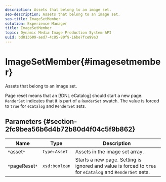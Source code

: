 ```yaml
---
description: Assets that belong to an image set.
seo-description: Assets that belong to an image set.
seo-title: ImageSetMember
solution: Experience Manager
title: ImageSetMember
topic: Dynamic Media Image Production System API
uuid: bd013609-aed7-4c85-80f9-16be7fce99a3
---
```


# ImageSetMember{#imagesetmember}

Assets that belong to an image set.

 Page reset means that an [!DNL eCatalog] should start a new page. `RenderSet` indicates that it is part of a `RenderSet` swatch. The value is forced to `true` for `eCatalog` and `RenderSet` sets. 

## Parameters {#section-2fc9bea56b6d4b72b80d4f04c5f9b862}

|  Name  | Type  | Description  |
|---|---|---|
|  `*`asset`*`  | `type:Asset`  | Assets in the image set array.  |
|  `*`pageReset`*`  | `xsd:boolean`  |Starts a new page. Setting is ignored and value is forced to `true` for `eCatalog` and `RenderSet` sets.  |

